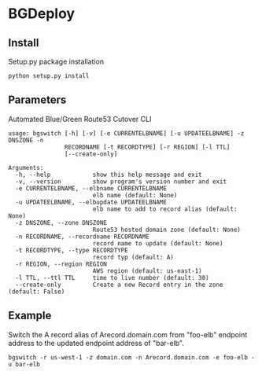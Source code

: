 BGDeploy
========


Install
-------
Setup.py package installation

	python setup.py install


Parameters
----------

Automated Blue/Green Route53 Cutover CLI

	usage: bgswitch [-h] [-v] [-e CURRENTELBNAME] [-u UPDATEELBNAME] -z DNSZONE -n
	                RECORDNAME [-t RECORDTYPE] [-r REGION] [-l TTL]
	                [--create-only]

	Arguments:
	  -h, --help            show this help message and exit
	  -v, --version         show program's version number and exit
	  -e CURRENTELBNAME, --elbname CURRENTELBNAME
	                        elb name (default: None)
	  -u UPDATEELBNAME, --elbupdate UPDATEELBNAME
	                        elb name to add to record alias (default: None)
	  -z DNSZONE, --zone DNSZONE
	                        Route53 hosted domain zone (default: None)
	  -n RECORDNAME, --recordname RECORDNAME
	                        record name to update (default: None)
	  -t RECORDTYPE, --type RECORDTYPE
	                        record typ (default: A)
	  -r REGION, --region REGION
	                        AWS region (default: us-east-1)
	  -l TTL, --ttl TTL     time to live number (default: 30)
	  --create-only         Create a new Record entry in the zone (default: False)


Example
-------
Switch the A record alias of Arecord.domain.com from "foo-elb" endpoint address to the updated endpoint address of "bar-elb".

	bgswitch -r us-west-1 -z domain.com -n Arecord.domain.com -e foo-elb -u bar-elb

